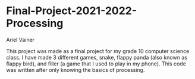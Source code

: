 # Final-Project-2021-2022-Processing
Ariel Vainer

This project was made as a final project for my grade 10 computer science class.
I have made 3 different games, snake, flappy panda (also known as flappy bird), and filler (a game that I used to play in my phone).
This code was written after only knowing the basics of processing.
